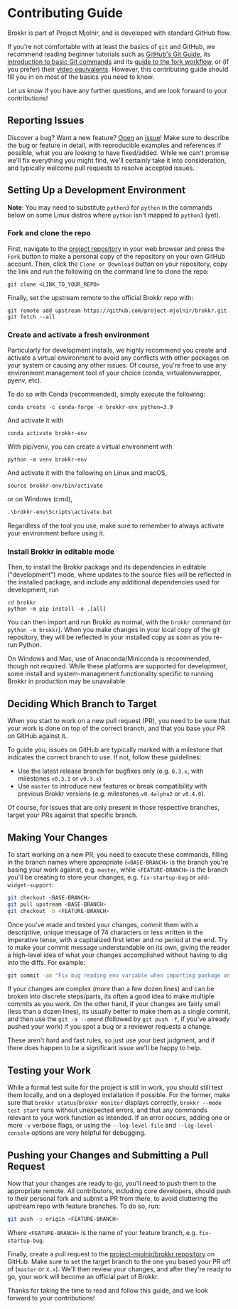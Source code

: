 # Contributing Guide

Brokkr is part of Project Mjolnir, and is developed with standard GitHub flow.

If you're not comfortable with at least the basics of ``git`` and GitHub, we recommend reading beginner tutorials such as [GitHub's Git Guide](https://github.com/git-guides/), its [introduction to basic Git commands](https://guides.github.com/introduction/git-handbook/#basic-git) and its [guide to the fork workflow](https://guides.github.com/activities/forking/), or (if you prefer) their [video equivalents](https://www.youtube.com/githubguides).
However, this contributing guide should fill you in on most of the basics you need to know.

Let us know if you have any further questions, and we look forward to your contributions!


## Reporting Issues

Discover a bug?
Want a new feature?
[Open](https://github.com/project-mjolnir/brokkr/issues/new/choose) an [issue](https://github.com/project-mjolnir/brokkr/issues)!
Make sure to describe the bug or feature in detail, with reproducible examples and references if possible, what you are looking to have fixed/added.
While we can't promise we'll fix everything you might find, we'll certainly take it into consideration, and typically welcome pull requests to resolve accepted issues.



## Setting Up a Development Environment

**Note**: You may need to substitute ``python3`` for ``python`` in the commands below on some Linux distros where ``python`` isn't mapped to ``python3`` (yet).


### Fork and clone the repo

First, navigate to the [project repository](https://github.com/project-mjolnir/brokkr) in your web browser and press the ``Fork`` button to make a personal copy of the repository on your own GitHub account.
Then, click the ``Clone or Download`` button on your repository, copy the link and run the following on the command line to clone the repo:

```shell
git clone <LINK_TO_YOUR_REPO>
```

Finally, set the upstream remote to the official Brokkr repo with:

```shell
git remote add upstream https://github.com/project-mjolnir/brokkr.git
git fetch --all
```


### Create and activate a fresh environment

Particularly for development installs, we highly recommend you create and activate a virtual environment to avoid any conflicts with other packages on your system or causing any other issues.
Of course, you're free to use any environment management tool of your choice (conda, virtualenvwrapper, pyenv, etc).

To do so with Conda (recommended), simply execute the following:

```shell
conda create -c conda-forge -n brokkr-env python=3.9
```

And activate it with

```shell
conda activate brokkr-env
```

With pip/venv, you can create a virtual environment with

```shell
python -m venv brokkr-env
```

And activate it with the following on Linux and macOS,

```shell
source brokkr-env/bin/activate
```

or on Windows (cmd),

```cmd
.\brokkr-env\Scripts\activate.bat
```

Regardless of the tool you use, make sure to remember to always activate your environment before using it.


### Install Brokkr in editable mode

Then, to install the Brokkr package and its dependencies in editable ("development") mode, where updates to the source files will be reflected in the installed package, and include any additional dependencies used for development, run

```shell
cd brokkr
python -m pip install -e .[all]
```

You can then import and run Brokkr as normal, with the ``brokkr`` command (or ``python -m brokkr``).
When you make changes in your local copy of the git repository, they will be reflected in your installed copy as soon as you re-run Python.

On Windows and Mac, use of Anaconda/Miniconda is recommended, though not required.
While these platforms are supported for development, some install and system-management functionality specific to running Brokkr in production may be unavailable.



## Deciding Which Branch to Target

When you start to work on a new pull request (PR), you need to be sure that your work is done on top of the correct branch, and that you base your PR on GitHub against it.

To guide you, issues on GitHub are typically marked with a milestone that indicates the correct branch to use.
If not, follow these guidelines:

* Use the latest release branch for bugfixes only (e.g. ``0.3.x``, with milestones ``v0.3.1`` or ``v0.3.x``)
* Use ``master`` to introduce new features or break compatibility with previous Brokkr versions (e.g. milestones ``v0.4alpha2`` or ``v0.4.0``).

Of course, for issues that are only present in those respective branches, target your PRs against that specific branch.



## Making Your Changes

To start working on a new PR, you need to execute these commands, filling in the branch names where appropriate (``<BASE-BRANCH>`` is the branch you're basing your work against, e.g. ``master``, while ``<FEATURE-BRANCH>`` is the branch you'll be creating to store your changes, e.g. ``fix-startup-bug`` or ``add-widget-support``:

```bash
git checkout <BASE-BRANCH>
git pull upstream <BASE-BRANCH>
git checkout -b <FEATURE-BRANCH>
```

Once you've made and tested your changes, commit them with a descriptive, unique message of 74 characters or less written in the imperative tense, with a capitalized first letter and no period at the end.
Try to make your commit message understandable on its own, giving the reader a high-level idea of what your changes accomplished without having to dig into the diffs.
For example:

```bash
git commit -am "Fix bug reading env variable when importing package on Windows"
```

If your changes are complex (more than a few dozen lines) and can be broken into discrete steps/parts, its often a good idea to make multiple commits as you work.
On the other hand, if your changes are fairly small (less than a dozen lines), its usually better to make them as a single commit, and then use the ``git -a --amend`` (followed by ``git push -f``, if you've already pushed your work) if you spot a bug or a reviewer requests a change.

These aren't hard and fast rules, so just use your best judgment, and if there does happen to be a significant issue we'll be happy to help.


## Testing your Work

While a formal test suite for the project is still in work, you should still test them locally, and on a deployed installation if possible.
For the former, make sure that ``brokkr status``/``brokkr monitor`` displays correctly, ``brokkr --mode test start`` runs without unexpected errors, and that any commands relevant to your work function as intended.
If an error occurs, adding one or more ``-v`` verbose flags, or using the ``--log-level-file`` and ``--log-level-console`` options are very helpful for debugging.



## Pushing your Changes and Submitting a Pull Request

Now that your changes are ready to go, you'll need to push them to the appropriate remote.
All contributors, including core developers, should push to their personal fork and submit a PR from there, to avoid cluttering the upstream repo with feature branches.
To do so, run:

```bash
git push -u origin <FEATURE-BRANCH>
```

Where ``<FEATURE-BRANCH>`` is the name of your feature branch, e.g. ``fix-startup-bug``.

Finally, create a pull request to the [project-mjolnir/brokkr repository](https://github.com/project-mjolnir/brokkr/) on GitHub.
Make sure to set the target branch to the one you based your PR off of (``master`` or ``X.x``).
We'll then review your changes, and after they're ready to go, your work will become an official part of Brokkr.

Thanks for taking the time to read and follow this guide, and we look forward to your contributions!
